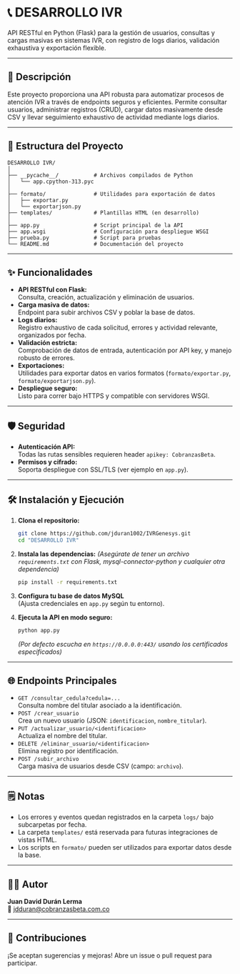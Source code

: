 # 📞 DESARROLLO IVR

API RESTful en Python (Flask) para la gestión de usuarios, consultas y cargas masivas en sistemas IVR, con registro de logs diarios, validación exhaustiva y exportación flexible.

---

## 🚀 Descripción

Este proyecto proporciona una API robusta para automatizar procesos de atención IVR a través de endpoints seguros y eficientes. Permite consultar usuarios, administrar registros (CRUD), cargar datos masivamente desde CSV y llevar seguimiento exhaustivo de actividad mediante logs diarios.

---

## 📁 Estructura del Proyecto

```
DESARROLLO IVR/
│
├── __pycache__/           # Archivos compilados de Python
│   └── app.cpython-313.pyc
│
├── formato/               # Utilidades para exportación de datos
│   ├── exportar.py
│   └── exportarjson.py
├── templates/             # Plantillas HTML (en desarrollo)
│
├── app.py                 # Script principal de la API
├── app.wsgi               # Configuración para despliegue WSGI
├── prueba.py              # Script para pruebas
└── README.md              # Documentación del proyecto
```

---

## ✨ Funcionalidades

- **API RESTful con Flask:**  
  Consulta, creación, actualización y eliminación de usuarios.
- **Carga masiva de datos:**  
  Endpoint para subir archivos CSV y poblar la base de datos.
- **Logs diarios:**  
  Registro exhaustivo de cada solicitud, errores y actividad relevante, organizados por fecha.
- **Validación estricta:**  
  Comprobación de datos de entrada, autenticación por API key, y manejo robusto de errores.
- **Exportaciones:**  
  Utilidades para exportar datos en varios formatos (`formato/exportar.py`, `formato/exportarjson.py`).
- **Despliegue seguro:**  
  Listo para correr bajo HTTPS y compatible con servidores WSGI.

---

## 🛡️ Seguridad

- **Autenticación API:**  
  Todas las rutas sensibles requieren header `apikey: CobranzasBeta`.
- **Permisos y cifrado:**  
  Soporta despliegue con SSL/TLS (ver ejemplo en `app.py`).

---

## 🛠️ Instalación y Ejecución

1. **Clona el repositorio:**

   ```bash
   git clone https://github.com/jduran1002/IVRGenesys.git
   cd "DESARROLLO IVR"
   ```

2. **Instala las dependencias:**
   _(Asegúrate de tener un archivo `requirements.txt` con Flask, mysql-connector-python y cualquier otra dependencia)_

   ```bash
   pip install -r requirements.txt
   ```

3. **Configura tu base de datos MySQL**  
   (Ajusta credenciales en `app.py` según tu entorno).

4. **Ejecuta la API en modo seguro:**
   ```bash
   python app.py
   ```
   _(Por defecto escucha en `https://0.0.0.0:443/` usando los certificados especificados)_

---

## 🌐 Endpoints Principales

- `GET /consultar_cedula?cedula=...`  
  Consulta nombre del titular asociado a la identificación.
- `POST /crear_usuario`  
  Crea un nuevo usuario (JSON: `identificacion`, `nombre_titular`).
- `PUT /actualizar_usuario/<identificacion>`  
  Actualiza el nombre del titular.
- `DELETE /eliminar_usuario/<identificacion>`  
  Elimina registro por identificación.
- `POST /subir_archivo`  
  Carga masiva de usuarios desde CSV (campo: `archivo`).

---

## 🗒️ Notas

- Los errores y eventos quedan registrados en la carpeta `logs/` bajo subcarpetas por fecha.
- La carpeta `templates/` está reservada para futuras integraciones de vistas HTML.
- Los scripts en `formato/` pueden ser utilizados para exportar datos desde la base.

---

## 👨‍💻 Autor

**Juan David Durán Lerma**  
📧 jdduran@cobranzasbeta.com.co

---

## 🤝 Contribuciones

¡Se aceptan sugerencias y mejoras! Abre un issue o pull request para participar.
